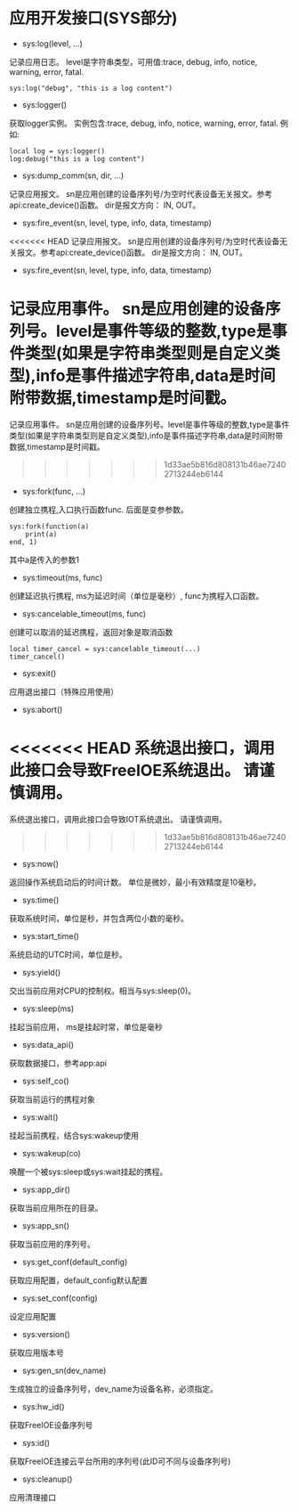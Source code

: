 # 应用开发接口\(SYS部分\)

* sys:log\(level, ...\)

记录应用日志。 level是字符串类型，可用值:trace, debug, info, notice, warning, error, fatal.

```
sys:log("debug", "this is a log content")
```

* sys:logger\(\)

获取logger实例。 实例包含:trace, debug, info, notice, warning, error, fatal. 例如:

```
local log = sys:logger()
log:debug("this is a log content")
```

* sys:dump\_comm\(sn, dir, ...\)

记录应用报文。 sn是应用创建的设备序列号/为空时代表设备无关报文。参考api:create\_device\(\)函数。 dir是报文方向： IN, OUT。

* sys:fire\_event\(sn, level, type, info, data, timestamp\)

<<<<<<< HEAD
记录应用报文。 sn是应用创建的设备序列号/为空时代表设备无关报文。参考api:create_device()函数。 dir是报文方向： IN, OUT。

* sys:fire_event(sn, level, type, info, data, timestamp)

记录应用事件。 sn是应用创建的设备序列号。level是事件等级的整数,type是事件类型(如果是字符串类型则是自定义类型),info是事件描述字符串,data是时间附带数据,timestamp是时间戳。
=======
记录应用事件。 sn是应用创建的设备序列号。level是事件等级的整数,type是事件类型\(如果是字符串类型则是自定义类型\),info是事件描述字符串,data是时间附带数据,timestamp是时间戳。
>>>>>>> 1d33ae5b816d808131b46ae72402713244eb6144

* sys:fork\(func, ...\)

创建独立携程,入口执行函数func. 后面是变参参数。

```
sys:fork(function(a)
    print(a)
end, 1)
```

其中a是传入的参数1

* sys:timeout\(ms, func\)

创建延迟执行携程, ms为延迟时间（单位是毫秒）, func为携程入口函数。

* sys:cancelable\_timeout\(ms, func\)

创建可以取消的延迟携程，返回对象是取消函数

```
local timer_cancel = sys:cancelable_timeout(...)
timer_cancel()
```

* sys:exit\(\)

应用退出接口（特殊应用使用）

* sys:abort\(\)

<<<<<<< HEAD
系统退出接口，调用此接口会导致FreeIOE系统退出。 请谨慎调用。 
=======
系统退出接口，调用此接口会导致IOT系统退出。 请谨慎调用。
>>>>>>> 1d33ae5b816d808131b46ae72402713244eb6144

* sys:now\(\)

返回操作系统启动后的时间计数。 单位是微妙，最小有效精度是10毫秒。

* sys:time\(\)

获取系统时间，单位是秒，并包含两位小数的毫秒。

* sys:start\_time\(\)

系统启动的UTC时间，单位是秒。

* sys:yield\(\)

交出当前应用对CPU的控制权。相当与sys:sleep\(0\)。

* sys:sleep\(ms\)

挂起当前应用， ms是挂起时常，单位是毫秒

* sys:data\_api\(\)

获取数据接口，参考app:api

* sys:self\_co\(\)

获取当前运行的携程对象

* sys:wait\(\)

挂起当前携程，结合sys:wakeup使用

* sys:wakeup\(co\)

唤醒一个被sys:sleep或sys:wait挂起的携程。

* sys:app\_dir\(\)

获取当前应用所在的目录。

* sys:app\_sn\(\)

获取当前应用的序列号。

* sys:get\_conf\(default\_config\)

获取应用配置，default\_config默认配置

* sys:set\_conf\(config\)

设定应用配置

* sys:version\(\)

获取应用版本号

* sys:gen\_sn\(dev\_name\)

生成独立的设备序列号，dev\_name为设备名称，必须指定。

* sys:hw_id()

获取FreeIOE设备序列号

* sys:id\(\)

获取FreeIOE连接云平台所用的序列号(此ID可不同与设备序列号)

* sys:cleanup\(\)

应用清理接口

